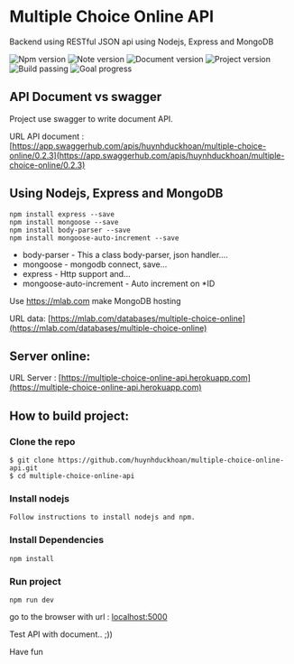 # Multiple Choice Online API
Backend using RESTful JSON api using Nodejs, Express and MongoDB

![Npm version](https://img.shields.io/badge/npm-v5.6.0-blue.svg)
![Note version](https://img.shields.io/badge/node-v10.1.0-blue.svg)
![Document version](https://img.shields.io/badge/docs%20version-v0.2.0-blue.svg)
![Project version](https://img.shields.io/badge/project%20version-v0.2.0-blue.svg)
![Build passing](https://img.shields.io/badge/build-passing-brightgreen.svg)
![Goal progress](https://img.shields.io/badge/goal%20progress%3A-70%25-brightgreen.svg)

## API Document vs swagger
Project use swagger to write document API. 

URL API document : [https://app.swaggerhub.com/apis/huynhduckhoan/multiple-choice-online/0.2.3](https://app.swaggerhub.com/apis/huynhduckhoan/multiple-choice-online/0.2.3)

## Using Nodejs, Express and MongoDB


```
npm install express --save
npm install mongoose --save
npm install body-parser --save
npm install mongoose-auto-increment --save
```
<!-- npm install cookie-parser --save
npm install multer --save -->
* body-parser - This a class body-parser, json handler....
* mongoose - mongodb connect, save...
* express - Http support and... 
* mongoose-auto-increment - Auto increment on *ID
<!-- * cookie-parser- Chuyển đổi header của Cookie và phân bố đến các req.cookies -->
<!-- * multer - Đây là một thành phần trung gian trong node.js để xử lí phần multipart/form-data. -->

Use https://mlab.com make MongoDB hosting

URL data: [https://mlab.com/databases/multiple-choice-online](https://mlab.com/databases/multiple-choice-online)

## Server online: 
URL Server : [https://multiple-choice-online-api.herokuapp.com](https://multiple-choice-online-api.herokuapp.com)

## How to build project:

### Clone the repo
```
$ git clone https://github.com/huynhduckhoan/multiple-choice-online-api.git
$ cd multiple-choice-online-api
```
### Install nodejs
```
Follow instructions to install nodejs and npm.
```
### Install Dependencies
```
npm install
```
### Run project
```
npm run dev
```
go to the browser with url : [localhost:5000](http://localhost:5000)

Test API with document.. ;)) 

Have fun
